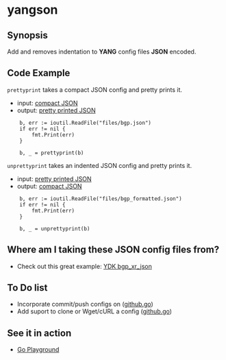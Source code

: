 # yangson

## Synopsis

Add and removes indentation to **YANG** config files **JSON** encoded. 

## Code Example

`prettyprint` takes a compact JSON config and pretty prints it.
- input: [compact JSON](files/bgp.json)
- output: [pretty printed JSON](files/bgp_formatted.json)

```
	b, err := ioutil.ReadFile("files/bgp.json")
	if err != nil {
		fmt.Print(err)
	}

	b, _ = prettyprint(b)
```

`unprettyprint` takes an indented JSON config and pretty prints it.
- input: [pretty printed JSON](files/bgp_formatted.json)
- output: [compact JSON](files/bgp.json)

```
	b, err := ioutil.ReadFile("files/bgp_formatted.json")
	if err != nil {
		fmt.Print(err)
	}

	b, _ = unprettyprint(b)
```

## Where am I taking these JSON config files from?

- Check out this great example: [YDK bgp_xr_json](https://github.com/CiscoDevNet/ydk-gen/tree/master/sdk/cpp/samples/bgp_xr_json)


## To Do list

- Incorporate commit/push configs on ([github.go](github.go))
- Add suport to clone or Wget/cURL a config ([github.go](github.go))


## See it in action

- [Go Playground](https://play.golang.org/p/TUdaIF_NBp)